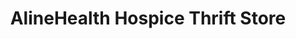 ---
title: "AlineHealth Hospice Thrift Store"
url: /glencoe/alinehealth-hospice-thrift-store/
shop: charity
---